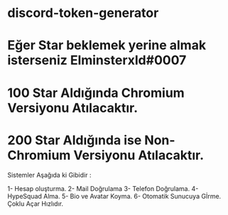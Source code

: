 # discord-token-generator

# Eğer Star beklemek yerine almak isterseniz Elminsterxld#0007

# 100 Star Aldığında Chromium Versiyonu Atılacaktır.

# 200 Star Aldığında ise Non-Chromium Versiyonu Atılacaktır.

Sistemler Aşağıda ki Gibidir : 

1- Hesap oluşturma.
2- Mail Doğrulama
3- Telefon Doğrulama.
4- HypeSquad Alma.
5- Bio ve Avatar Koyma.
6- Otomatik Sunucuya Gİrme.
Çoklu Açar Hızlıdır.

